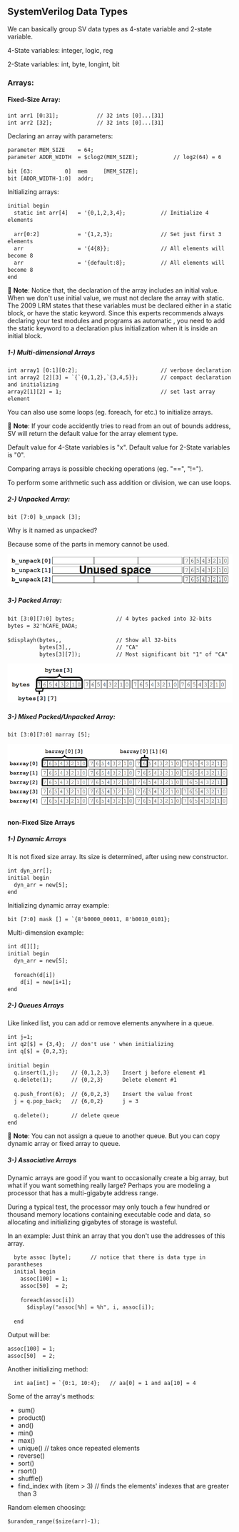## SystemVerilog Data Types

We can basically group SV data types as 4-state variable and 2-state variable.

4-State variables: integer, logic, reg

2-State variables: int, byte, longint, bit

### Arrays:

#### Fixed-Size Array:

```
int arr1 [0:31];            // 32 ints [0]...[31]
int arr2 [32];              // 32 ints [0]...[31] 
```

Declaring an array with parameters:

```
parameter MEM_SIZE    = 64;
parameter ADDR_WIDTH  = $clog2(MEM_SIZE);           // log2(64) = 6

bit [63:          0]  mem     [MEM_SIZE];
bit [ADDR_WIDTH-1:0]  addr;
```

Initializing arrays:
```
initial begin
  static int arr[4]   = '{0,1,2,3,4};           // Initialize 4 elements
  
  arr[0:2]            = '{1,2,3};               // Set just first 3 elements
  arr                 = '{4{8}};                // All elements will become 8
  arr                 = '{default:8};           // All elements will become 8
end
```

:memo: **Note**: Notice that, the declaration of the array includes an initial value. When we don't use initial value, we must not declare the array with static. The 2009 LRM states that these variables must be declared either in a static block, or have the static keyword. Since this experts recommends always declaring your test modules and programs as automatic , you need to add the static keyword to a declaration plus initialization when it is inside an initial block.

##### 1-) Multi-dimensional Arrays

```
int array1 [0:1][0:2];                          // verbose declaration
int array2 [2][3] = `{`{0,1,2},`{3,4,5}};       // compact declaration and initializing
array2[1][2] = 1;                               // set last array element
```

You can also use some loops (eg. foreach, for etc.) to initialize arrays.

:memo: **Note**: If your code accidently tries to read from an out of bounds address, SV will return the default value for the array element type.

Default value for 4-State variables is "x".
Default value for 2-State variables is "0".

Comparing arrays is possible checking operations (eg. "==", "!=").

To perform some arithmetic such ass addition or division, we can use loops.

##### 2-) Unpacked Array:

```
bit [7:0] b_unpack [3];
```

Why is it named as unpacked?

Because some of the parts in memory cannot be used.

![](images/unpacked_array.png)


##### 3-) Packed Array:

```
bit [3:0][7:0] bytes;             // 4 bytes packed into 32-bits
bytes = 32'hCAFE_DADA;

$displayh(bytes,,                 // Show all 32-bits
          bytes[3],,              // "CA"
          bytes[3][7]);           // Most significant bit "1" of "CA"
```

![](images/packed_array.png)

##### 3-) Mixed Packed/Unpacked Array:

```
bit [3:0][7:0] marray [5];
```

![](images/mixed_array.png)

#### non-Fixed Size Arrays

##### 1-) Dynamic Arrays

It is not fixed size array. Its size is determined, after using new constructor.

```
int dyn_arr[];
initial begin
  dyn_arr = new[5];
end
```

Initializing dynamic array example:
```
bit [7:0] mask [] = `{8'b0000_00011, 8'b0010_0101};
```

Multi-dimension example:

```
int d[][];
initial begin
  dyn_arr = new[5];

  foreach(d[i])
    d[i] = new[i+1];
end
```

##### 2-) Queues Arrays

Like linked list, you can add or remove elements anywhere in a queue.

```
int j=1;
int q2[$] = {3,4};  // don't use ' when initializing
int q[$] = {0,2,3};

initial begin
  q.insert(1,j);    // {0,1,2,3}    Insert j before element #1
  q.delete(1);      // {0,2,3}      Delete element #1

  q.push_front(6);  // {6,0,2,3}    Insert the value front
  j = q.pop_back;   // {6,0,2}      j = 3

  q.delete();       // delete queue
end
```

:memo: **Note**: You can not assign a queue to another queue. But you can copy dynamic array or fixed array to queue.

##### 3-) Associative Arrays

Dynamic arrays are good if you want to occasionally create a big array, but what if you want something really large? Perhaps you are modeling a processor that has a multi-gigabyte address range.

During a typical test, the processor may only touch a few hundred or thousand memory locations containing executable code and data, so allocating and initializing gigabytes of storage is wasteful. 

In an example: Just think an array that you don't use the addresses of this array.

```
  byte assoc [byte];      // notice that there is data type in parantheses
  initial begin
    assoc[100] = 1;
    assoc[50]  = 2;

    foreach(assoc[i])
      $display("assoc[%h] = %h", i, assoc[i]);
    
  end
```

Output will be:
```
assoc[100] = 1;
assoc[50]  = 2;
```

Another initializing method:
```
  int aa[int] = `{0:1, 10:4};   // aa[0] = 1 and aa[10] = 4
```

Some of the array's methods:

- sum()
- product()
- and()
- min()
- max()
- unique() // takes once repeated elements
- reverse()
- sort()
- rsort()
- shuffle() 
- find_index with (item > 3) // finds the elements' indexes that are greater than 3

Random elemen choosing:

```
$urandom_range($size(arr)-1);
```